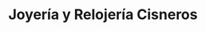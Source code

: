 ---
title: "Joyería y Relojería Cisneros"
url: /desamparados/joyeria-y-relojeria-cisneros/
shop: Schmuck
---